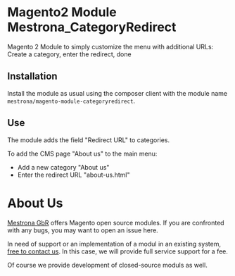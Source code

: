 Magento2 Module Mestrona_CategoryRedirect
=========================================

Magento 2 Module to simply customize the menu with additional URLs: Create a category, enter the redirect, done

Installation
------------

Install the module as usual using the composer client with the module name `mestrona/magento-module-categoryredirect`.


Use
---

The module adds the field "Redirect URL" to categories.

To add the CMS page "About us" to the main menu:

* Add a new category "About us"
* Enter the redirect URL "about-us.html"

About Us
========

[Mestrona GbR](http://www.mestrona.net/) offers Magento open source modules. If you are confronted with any bugs, you may want to open an issue here.

In need of support or an implementation of a modul in an existing system, [free to contact us](mailto:support@mestrona.net). In this case, we will provide full service support for a fee.

Of course we provide development of closed-source moduls as well.

